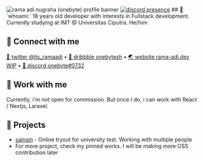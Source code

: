 <img src="https://i.vgy.me/enum8D.png" alt="rama adi nugraha (onebyte) profile banner" />
<a href="https://discord.com/users/335988287913066498"><img alt="discord presence" src="https://lanyard-profile-readme.vercel.app/api/219071603953238016?bg=23283D&borderRadius=8px&hideDiscrim=true&hideStatus=false&idleMessage=Proabably%20%F0%9F%9B%8C"/></a>
## 👋 `whoami:`
18 years old developer with interests in Fullstack development. Currently studying at IMT @ Universitas Ciputra. He/him

## 🔗 Connect with me
[🐤 twitter @its_ramaadi](https://twitter.com/its_ramaadi)
 • [🏀 dribbble onebytesh](https://dribbble.com/onebytesh)
 • [🌏 website rama-adi.dev WIP](https://rama-adi.dev)
 • [💬 discord onebyte#0732](https://discord.com/users/219071603953238016)
 
## 💼 Work with me
Currently, i'm not open for commission. But once I do, i can work with React / Nextjs, Laravel.

## 📂 Projects
* [sainsin](https://sainsin.id) - Online tryout for university test. Working with multiple people
* For more project, check my pinned works. I will be making more OSS contribution later
<!--
<a href="https://twitter.com/its_ramaadi"><img src="https://img.shields.io/badge/Twitter-%40its__ramaadi-blue?style=for-the-badge&logo=twitter"></a>
<a href="https://instagram.com/its.ramaadi"><img src="https://img.shields.io/badge/Instagram-%40its.ramaadi-red?style=for-the-badge&logo=instagram"></a>

<p align="center">︵‿︵‿︵‿︵‿︵</p>

#### Here's my github stat
I Know, it's kinda lame. But I'll increase it ok?

![Rama Adi's github stats](https://github-readme-stats.vercel.app/api?username=rama-adi)


#### Top language
This is a lie, I'm mostly working with php. But it's all private so...

![Top Langs](https://github-readme-stats.vercel.app/api/top-langs/?username=rama-adi&layout=compact)


(Want these SICK cards for your about page? [Here's the how to, it's neat](https://github.com/anuraghazra/github-readme-stats)



#### My website
Not here yet. Maybe someday
-->
